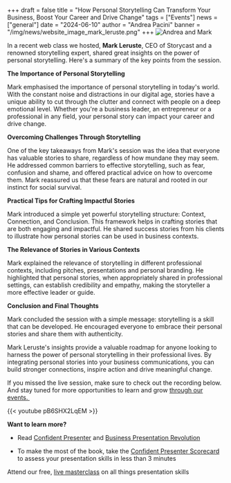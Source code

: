 +++
draft = false
title = "How Personal Storytelling Can Transform Your Business, Boost Your Career and Drive Change"
tags = ["Events"]
news = ["general"]
date = "2024-06-10"
author = "Andrea Pacini"
banner = "/img/news/website_image_mark_leruste.png"
+++
![Andrea and Mark](/img/news/website_image_mark_leruste.png "Andrea and Mark")



In a recent web class we hosted, **Mark Leruste**, CEO of Storycast and a renowned storytelling expert, shared great insights on the power of personal storytelling. Here's a summary of the key points from the session.



**The Importance of Personal Storytelling**

Mark emphasised the importance of personal storytelling in today's world. With the constant noise and distractions in our digital age, stories have a unique ability to cut through the clutter and connect with people on a deep emotional level. Whether you're a business leader, an entrepreneur or a professional in any field, your personal story can impact your career and drive change.



**Overcoming Challenges Through Storytelling**

One of the key takeaways from Mark's session was the idea that everyone has valuable stories to share, regardless of how mundane they may seem. He addressed common barriers to effective storytelling, such as fear, confusion and shame, and offered practical advice on how to overcome them. Mark reassured us that these fears are natural and rooted in our instinct for social survival.



**Practical Tips for Crafting Impactful Stories**

Mark introduced a simple yet powerful storytelling structure: Context, Connection, and Conclusion. This framework helps in crafting stories that are both engaging and impactful. He shared success stories from his clients to illustrate how personal stories can be used in business contexts. 



**The Relevance of Stories in Various Contexts**

Mark explained the relevance of storytelling in different professional contexts, including pitches, presentations and personal branding. He highlighted that personal stories, when appropriately shared in professional settings, can establish credibility and empathy, making the storyteller a more effective leader or guide.



**Conclusion and Final Thoughts**

Mark concluded the session with a simple message: storytelling is a skill that can be developed. He encouraged everyone to embrace their personal stories and share them with authenticity.



Mark Leruste's insights provide a valuable roadmap for anyone looking to harness the power of personal storytelling in their professional lives. By integrating personal stories into your business communications, you can build stronger connections, inspire action and drive meaningful change.



If you missed the live session, make sure to check out the recording below. And stay tuned for more opportunities to learn and grow [through our events. ](https://www.eventbrite.co.uk/o/ideas-on-stage-uk-18757456469)

[](https://www.eventbrite.co.uk/o/ideas-on-stage-uk-18757456469)

{{< youtube pB6SHX2LqEM >}}

**Want to learn more?** 

* Read [Confident Presenter](https://www.ideasonstage.com/resources/confident-presenter-book/) and [Business Presentation Revolution ](https://www.ideasonstage.com/business-presentation-revolution/book/)

* To make the most of the book, take the [Confident Presenter Scorecard](https://ideasonstage.com/score) to assess your presentation skills in less than 3 minutes

Attend our free, [live masterclass](http://ideasonstageuk.eventbrite.com/) on all things presentation skills[](https://www.eventbrite.co.uk/o/ideas-on-stage-uk-18757456469)
